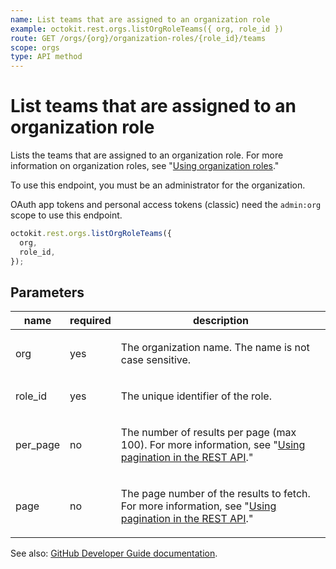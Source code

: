 ```yaml
---
name: List teams that are assigned to an organization role
example: octokit.rest.orgs.listOrgRoleTeams({ org, role_id })
route: GET /orgs/{org}/organization-roles/{role_id}/teams
scope: orgs
type: API method
---
```


# List teams that are assigned to an organization role

Lists the teams that are assigned to an organization role. For more information on organization roles, see "[Using organization roles](https://docs.github.com/organizations/managing-peoples-access-to-your-organization-with-roles/using-organization-roles)."

To use this endpoint, you must be an administrator for the organization.

OAuth app tokens and personal access tokens (classic) need the `admin:org` scope to use this endpoint.

```js
octokit.rest.orgs.listOrgRoleTeams({
  org,
  role_id,
});
```

## Parameters

<table>
  <thead>
    <tr>
      <th>name</th>
      <th>required</th>
      <th>description</th>
    </tr>
  </thead>
  <tbody>
    <tr><td>org</td><td>yes</td><td>

The organization name. The name is not case sensitive.

</td></tr>
<tr><td>role_id</td><td>yes</td><td>

The unique identifier of the role.

</td></tr>
<tr><td>per_page</td><td>no</td><td>

The number of results per page (max 100). For more information, see "[Using pagination in the REST API](https://docs.github.com/rest/using-the-rest-api/using-pagination-in-the-rest-api)."

</td></tr>
<tr><td>page</td><td>no</td><td>

The page number of the results to fetch. For more information, see "[Using pagination in the REST API](https://docs.github.com/rest/using-the-rest-api/using-pagination-in-the-rest-api)."

</td></tr>
  </tbody>
</table>

See also: [GitHub Developer Guide documentation](https://docs.github.com/rest/orgs/organization-roles#list-teams-that-are-assigned-to-an-organization-role).
